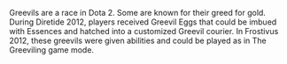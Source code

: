 Greevils are a race in Dota 2. Some are known for their greed for gold.
During Diretide 2012, players received Greevil Eggs that could be imbued with Essences and hatched into a customized Greevil courier.  In Frostivus 2012, these greevils were given abilities and could be played as in The Greeviling game mode.

